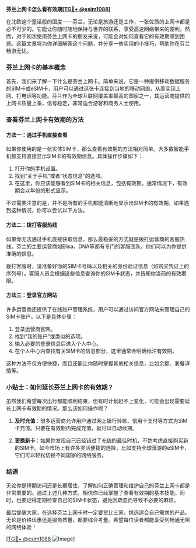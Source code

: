 **芬兰上网卡怎么看有效期[[TG💪+ @esim1088](https://t.me/s/esim1088)]**

在北欧这个童话般的国度——芬兰，无论是旅游还是工作，一张优质的上网卡都是必不可少的。它能让你随时随地保持与世界的联系，享受高速网络带来的便利。然而，对于初次使用芬兰上网卡的朋友来说，可能会对如何查看它的有效期感到困惑。这篇文章将为你详细解答这个问题，并分享一些实用的小技巧，帮助你在芬兰畅游无忧。

### 芬兰上网卡的基本概念

首先，我们来了解一下什么是芬兰上网卡。简单来说，它是一种提供移动数据服务的SIM卡或eSIM卡，用户可以通过这张卡连接到当地的移动网络，从而实现上网、打电话等功能。芬兰作为全球互联网覆盖率最高的国家之一，其运营商提供的上网卡质量上乘，信号稳定，非常适合游客和商务人士使用。

### 查看芬兰上网卡有效期的方法

#### 方法一：通过手机直接查看

如果你使用的是一张实体SIM卡，那么查看有效期的方法相对简单。大多数智能手机都支持直接显示SIM卡的有效期信息。具体操作步骤如下：

1. 打开你的手机设置。
2. 找到“关于手机”或者“状态信息”的选项。
3. 在这里，你应该能够看到SIM卡的相关信息，包括有效期。通常情况下，有效期会以年份的形式显示。

不过需要注意的是，并不是所有的手机都能清晰地显示出SIM卡的有效期。如果遇到这种情况，你可以尝试以下方法。

#### 方法二：拨打客服热线

如果你无法通过手机直接获取信息，那么最稳妥的方式就是拨打运营商的客服热线。芬兰的主要运营商如Elisa、DNA等都有专门的客服团队，他们可以为你提供准确的信息。

拨打客服时，请准备好你的SIM卡号码以及相关的身份验证信息（如购买凭证上的序列号）。客服人员会根据这些信息查询你的SIM卡状态，并告知你当前的有效期限。

#### 方法三：登录官方网站

许多运营商还提供了在线账户管理系统，用户可以通过访问官方网站来管理自己的SIM卡账户。以下是具体步骤：

1. 登录运营商官网。
2. 找到“我的账户”或类似的选项。
3. 输入必要的登录信息后进入个人中心。
4. 在个人中心内查找有关SIM卡的信息部分，这里通常会明确标注有效期。

这种方法不仅方便快捷，而且还能让你随时掌握其他相关信息，比如余额、套餐详情等。

### 小贴士：如何延长芬兰上网卡的有效期？

虽然我们希望每次出行都能顺利结束，但有时计划赶不上变化，可能会出现需要延长上网卡有效期的情况。那么该如何操作呢？

1. **及时充值**：很多运营商允许用户通过网上银行转账、信用卡支付等方式为SIM卡充值。只要在有效期内完成充值，就可以自动续期。
   
2. **更换新卡**：如果你发现自己已经错过了充值的最佳时机，不妨考虑直接购买新的SIM卡。如今市场上有许多灵活便捷的选择，比如支持全球漫游的eSIM卡，它们可以轻松切换不同国家的网络服务。

### 结语

无论你是短期访问还是长期居住，了解如何正确管理和维护自己的芬兰上网卡都是非常重要的。通过上述几种方式，相信你已经掌握了查看有效期的基本技能。同时，也要记得定期检查自己的SIM卡状态，避免因疏忽而导致不必要的麻烦。

最后提醒大家，在选择芬兰上网卡时一定要货比三家，挑选适合自己需求的产品。无论是价格优惠还是服务质量，都要综合考量。希望每位读者都能享受到畅通无阻的网络体验！

[[TG💪+ @esim1088](https://t.me/s/esim1088) ![Image](https://i.postimg.cc/4NQfJmqS/Snipaste-2025-05-13-00-14-12.png)]